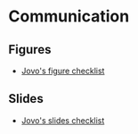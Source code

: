 # Communication

## Figures
- [Jovo's figure checklist](https://bitsandbrains.io/2018/09/08/figures.html)

## Slides
- [Jovo's slides checklist](https://bitsandbrains.io/2018/09/04/slides.html)

